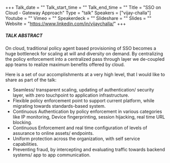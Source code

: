 +++
Talk_date = ""
Talk_start_time = ""
Talk_end_time = ""
Title = "SSO on Cloud - Gateway Approach"
Type = "talk"
Speakers = ["vijay-challa"]
Youtube = ""
Vimeo = ""
Speakerdeck = ""
Slideshare = ""
Slides = ""
Website = "https://www.linkedin.com/in/vijaychalla/"
+++

##### TALK ABSTRACT

On cloud, traditional policy agent based provisioning of SSO becomes a huge bottleneck for scaling at will and diversity on demand. By centralizing the policy enforcement into a centralized pass through layer we de-coupled app teams to realize maximum benefits offered by cloud.

Here is a set of our accomplishments at a very high level, that I would like to share as part of the talk:

* Seamless/ transparent scaling, updating of authentication/ security layer, with zero touchpoint to application infrastructure.
* Flexible policy enforcement point to support current platform, while migrating towards standards-based system. 
* Continuous Authentication by policy enforcement in various categories like IP monitoring, Device fingerprinting, session hijacking, real time URL blocking. 
* Continuous Enforcement and real time configuration of levels of assurance to online assets/ endpoints.
* Uniform protection across the organization, with self service capabilities.
* Preventing fraud, by intercepting and evaluating traffic towards backend systems/ app to app communication.